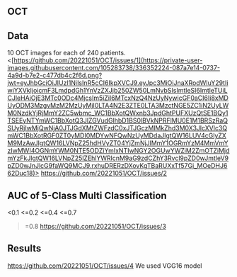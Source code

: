 ## OCT

## Data
10 OCT images for each of 240 patients.
<[https://github.com/20221051/OCT/issues/1](https://private-user-images.githubusercontent.com/105283738/336352224-087a7e14-0737-4a9d-b7e2-c477db4c2f6d.png?jwt=eyJhbGciOiJIUzI1NiIsInR5cCI6IkpXVCJ9.eyJpc3MiOiJnaXRodWIuY29tIiwiYXVkIjoicmF3LmdpdGh1YnVzZXJjb250ZW50LmNvbSIsImtleSI6ImtleTUiLCJleHAiOjE3MTc0ODc4MjcsIm5iZiI6MTcxNzQ4NzUyNywicGF0aCI6Ii8xMDUyODM3MzgvMzM2MzUyMjI0LTA4N2E3ZTE0LTA3MzctNGE5ZC1iN2UyLWM0NzdkYjRjMmY2ZC5wbmc_WC1BbXotQWxnb3JpdGhtPUFXUzQtSE1BQy1TSEEyNTYmWC1BbXotQ3JlZGVudGlhbD1BS0lBVkNPRFlMU0E1M1BRSzRaQSUyRjIwMjQwNjA0JTJGdXMtZWFzdC0xJTJGczMlMkZhd3M0X3JlcXVlc3QmWC1BbXotRGF0ZT0yMDI0MDYwNFQwNzUyMDdaJlgtQW16LUV4cGlyZXM9MzAwJlgtQW16LVNpZ25hdHVyZT04YjZmNjJlMmY1OGRmYzM4MmVmYzIwMWI4OGNmYWM0NTE5ODZiYmIxNTIwNGY2OGUwYWZiM2ZmOTZiMjdmYzFkJlgtQW16LVNpZ25lZEhlYWRlcnM9aG9zdCZhY3Rvcl9pZD0wJmtleV9pZD0wJnJlcG9faWQ9MCJ9.rxhuDRERzDXovKgTBaRUXxTf57Gj_MOeDHJ662Duc18)>
<https://github.com/20221051/OCT/issues/2>

## AUC of 5-Class Multi Classification
<0.1
<=0.2
<=0.4
<=0.7
>=0.8
<https://github.com/20221051/OCT/issues/3>

## Results
<https://github.com/20221051/OCT/issues/4>
We used VGG16 model
